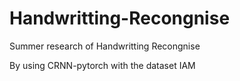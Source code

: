 # Handwritting-Recongnise
Summer research of Handwritting Recongnise

By using CRNN-pytorch with the dataset IAM
